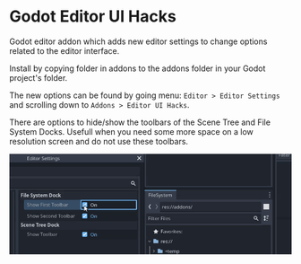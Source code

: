 # Godot Editor UI Hacks

Godot editor addon which adds new editor settings to change options related to the editor interface.

Install by copying folder in addons to the addons folder in your Godot project's folder.

The new options can be found by going menu: `Editor > Editor Settings` and scrolling down to `Addons > Editor UI Hacks`.

There are options to hide/show the toolbars of the Scene Tree and File System Docks. Usefull when you need some more space on a low resolution screen and do not use these toolbars.

![sample video](/img/000.gif)